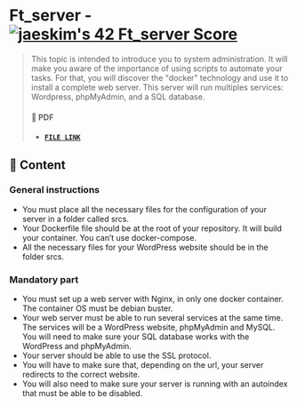 # Ft_server - [![jaeskim's 42 Ft_server Score](https://badge42.herokuapp.com/api/project/jaeskim/ft_server)](https://github.com/JaeSeoKim/badge42)

> This topic is intended to introduce you to system administration. It will make you aware of the importance of using scripts to automate your tasks. For that, you will discover the "docker" technology and use it to install a complete web server. This server will run multiples services: Wordpress, phpMyAdmin, and a SQL database.
>
> #### 📝 PDF
>
> - [**`FILE LINK`**](../pdf/en.subject-Ft_server.pdf)

## 🚀 Content

### General instructions

- You must place all the necessary files for the configuration of your server in a folder
  called srcs.
- Your Dockerfile file should be at the root of your repository. It will build your
  container. You can’t use docker-compose.
- All the necessary files for your WordPress website should be in the folder srcs.

### Mandatory part

- You must set up a web server with Nginx, in only one docker container. The
  container OS must be debian buster.
- Your web server must be able to run several services at the same time. The services
  will be a WordPress website, phpMyAdmin and MySQL. You will need to make
  sure your SQL database works with the WordPress and phpMyAdmin.
- Your server should be able to use the SSL protocol.
- You will have to make sure that, depending on the url, your server redirects to the
  correct website.
- You will also need to make sure your server is running with an autoindex that must
  be able to be disabled.
